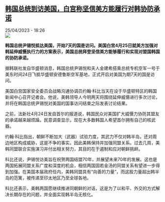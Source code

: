<!--1682441103000-->
[韩国总统到访美国，白宫称坚信美方能履行对韩协防承诺](https://www.rfi.fr/cn/%E5%9B%BD%E9%99%85/20230425-%E9%9F%A9%E5%9B%BD%E6%80%BB%E7%BB%9F%E5%88%B0%E8%AE%BF%E7%BE%8E%E5%9B%BD%EF%BC%8C%E7%99%BD%E5%AE%AB%E7%A7%B0%E5%9D%9A%E4%BF%A1%E7%BE%8E%E6%96%B9%E8%83%BD%E5%B1%A5%E8%A1%8C%E5%AF%B9%E9%9F%A9%E5%8D%8F%E9%98%B2%E6%89%BF%E8%AF%BA)
------

<div>25/04/2023 - 18:26</div><img src="https://s.rfi.fr/media/display/55e25d3e-50bf-11ed-a29f-005056bfb2b6/w:1280/p:16x9/2022-10-13T171013Z_148388073_RC2IYO914VY7_RTRMADP_3_USA-SAUDI-OPEC-WHITE-HOUSE.JPG"><p><strong>韩国总统尹锡悦抵达美国，开始7天的国是访问。美国白宫4月25日就美方加强对韩延伸威慑执行力的方案表示，美国总统拜登坚信美方能够履行和实现对盟国韩国的协防承诺。                    </strong></p><div><p><span><span><span><span><span><span>据韩联社发自华盛顿消息，韩国总统尹锡悦和夫人金建希搭乘总统专机空军一号于美东时间24日飞抵华盛顿安德鲁斯空军基地，正式开启对美国为期7天的国是访问。</span></span></span></span></span></span></p><p><span><span><span><span><span><span>美国白宫国家安全委员会战略沟通协调员约翰·科比当天在设于华盛顿特区的韩国新闻中心召开记者会。他说，美韩领导人今明两天将围绕延伸威慑进行多次讨论，并将在韩国总统尹锡悦对美国的国事访问结束之际发表讨论结果。</span></span></span></span></span></span></p><p><span><span><span><span><span><span>之前，法新社4月24日发自首尔的报道说，韩国民众对美国扩大威慑力协防其盟友的承诺越来越烦躁。民意调查显示，现在大多数韩国人希望首尔拥有自己的核武器。</span></span></span></span></span></span></p><p><span><span><span><span><span><span>约翰·科比指出，朝鲜不断加大（武器）试验力度，其武力不仅对韩半岛，还对周边地区构成威胁，这是不争的事实。因此美韩保持并加强同盟关系。过去几周，美韩同盟联合实施演习并付出相关努力，其目的在于遏制和应对朝鲜挑衅。</span></span></span></span></span></span></p><p><span><span><span><span><span><span>科比还说，尹锡悦访美旨在祝贺两国结盟70年，并展望未来70年的发展。这也是两国拓展同盟关系广度和深度的机会，相信两国固若金汤的同盟关系有望进一步得到加强。在美国本届政府任内，美韩同盟具有“向善的力量”，而这股力量超出韩半岛的范篱，被传递至印太地区乃至全球各地。</span></span></span></span></span></span></p><p><span><span><span><span><span><span>科比还表示，美韩两国愿继续推进同朝鲜的对话，这是为了以和平、外交的方式解决长期存在的问题，并全面实现韩半岛无核化。</span></span></span></span></span></span></p><div data-selfpromo-newsletter></div><div data-selfpromo-app></div></div>
